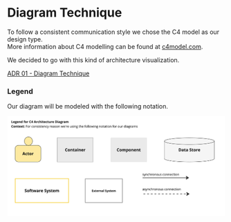 # Diagram Technique

To follow a consistent communication style we chose the C4 model as our design type.  
More information about C4 modelling can be found at [c4model.com](https://c4model.com/).

We decided to go with this kind of architecture visualization.

[ADR 01 - Diagram Technique](../ADRs/01-DiagramTechnique.md)

### Legend

Our diagram will be modeled with the following notation.

![](../assets/diagrams/c4-legend.jpg)